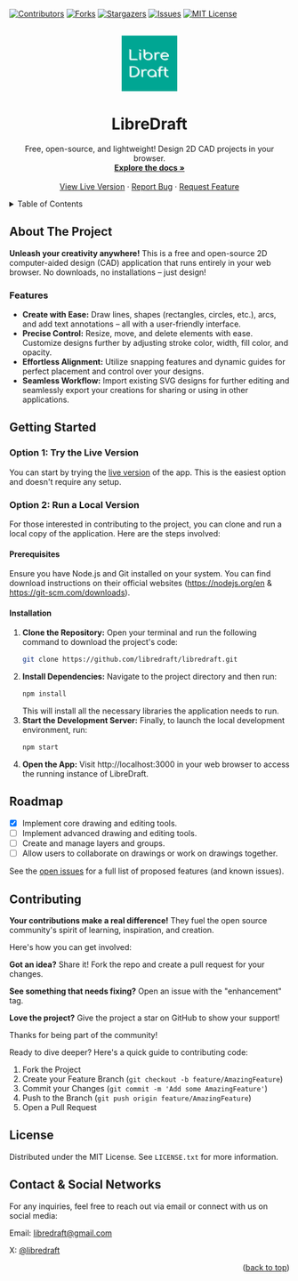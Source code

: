 <a name="readme-top"></a>

<!-- PROJECT SHIELDS -->

[![Contributors][contributors-shield]][contributors-url]
[![Forks][forks-shield]][forks-url]
[![Stargazers][stars-shield]][stars-url]
[![Issues][issues-shield]][issues-url]
[![MIT License][license-shield]][license-url]

<!-- PROJECT LOGO -->
<br />
<div align="center">
  <a href="https://github.com/libredraft/libredraft">
    <img src="./assets/images/logo-square.png" alt="Logo" width="100" height="100">
  </a>

  <h1 align="center">LibreDraft</h1>

  <p align="center">
    Free, open-source, and lightweight! Design 2D CAD projects in your browser.
    <br />
    <a href="https://github.com/libredraft/libredraft"><strong>Explore the docs »</strong></a>
    <br />
    <br />
    <a href="https://libredraft.github.io/libredraft">View Live Version</a>
    ·
    <a href="https://github.com/libredraft/libredraft/issues/new?labels=bug&template=bug-report---.md">Report Bug</a>
    ·
    <a href="https://github.com/libredraft/libredraft/issues/new?labels=enhancement&template=feature-request---.md">Request Feature</a>
  </p>
</div>

<!-- TABLE OF CONTENTS -->
<details>
  <summary>Table of Contents</summary>
  <ol>
    <li>
      <a href="#about-the-project">About The Project</a>
    </li>
    <li>
      <a href="#getting-started">Getting Started</a>
    </li>
    <li><a href="#roadmap">Roadmap</a></li>
    <li><a href="#contributing">Contributing</a></li>
    <li><a href="#license">License</a></li>
    <li><a href="#contact">Contact</a></li>
  </ol>
</details>

<!-- ABOUT THE PROJECT -->

## About The Project

**Unleash your creativity anywhere!** This is a free and open-source 2D computer-aided design (CAD) application that runs entirely in your web browser. No downloads, no installations – just design!

### Features

- **Create with Ease:** Draw lines, shapes (rectangles, circles, etc.), arcs, and add text annotations – all with a user-friendly interface.
- **Precise Control:** Resize, move, and delete elements with ease. Customize designs further by adjusting stroke color, width, fill color, and opacity.
- **Effortless Alignment:** Utilize snapping features and dynamic guides for perfect placement and control over your designs.
- **Seamless Workflow:** Import existing SVG designs for further editing and seamlessly export your creations for sharing or using in other applications.

<!-- GETTING STARTED -->

## Getting Started

### Option 1: Try the Live Version

You can start by trying the [live version](https://libredraft.github.io/libredraft) of the app. This is the easiest option and doesn't require any setup.

### Option 2: Run a Local Version

For those interested in contributing to the project, you can clone and run a local copy of the application. Here are the steps involved:

#### Prerequisites

Ensure you have Node.js and Git installed on your system. You can find download instructions on their official websites (https://nodejs.org/en & https://git-scm.com/downloads).

#### Installation

1. **Clone the Repository:** Open your terminal and run the following command to download the project's code:
   ```sh
   git clone https://github.com/libredraft/libredraft.git
   ```
2. **Install Dependencies:** Navigate to the project directory and then run:
   ```sh
   npm install
   ```
   This will install all the necessary libraries the application needs to run.
3. **Start the Development Server:** Finally, to launch the local development environment, run:
   ```sh
   npm start
   ```
4. **Open the App:** Visit http://localhost:3000 in your web browser to access the running instance of LibreDraft.

<!-- ROADMAP -->

## Roadmap

- [x] Implement core drawing and editing tools.
- [ ] Implement advanced drawing and editing tools.
- [ ] Create and manage layers and groups.
- [ ] Allow users to collaborate on drawings or work on drawings together.

See the [open issues](https://github.com/libredraft/libredraft/issues) for a full list of proposed features (and known issues).

<!-- CONTRIBUTING -->

## Contributing

**Your contributions make a real difference!** They fuel the open source community's spirit of learning, inspiration, and creation.

Here's how you can get involved:

**Got an idea?** Share it! Fork the repo and create a pull request for your changes.

**See something that needs fixing?** Open an issue with the "enhancement" tag.

**Love the project?** Give the project a star on GitHub to show your support!

Thanks for being part of the community!

Ready to dive deeper? Here's a quick guide to contributing code:

1. Fork the Project
2. Create your Feature Branch (`git checkout -b feature/AmazingFeature`)
3. Commit your Changes (`git commit -m 'Add some AmazingFeature'`)
4. Push to the Branch (`git push origin feature/AmazingFeature`)
5. Open a Pull Request

<!-- LICENSE -->

## License

Distributed under the MIT License. See `LICENSE.txt` for more information.

<!-- CONTACT -->

## Contact & Social Networks

For any inquiries, feel free to reach out via email or connect with us on social media:

Email: libredraft@gmail.com

X: [@libredraft](https://x.com/libredraft)

<p align="right">(<a href="#readme-top">back to top</a>)</p>

<!-- MARKDOWN LINKS & IMAGES -->
<!-- https://www.markdownguide.org/basic-syntax/#reference-style-links -->

[contributors-shield]: https://img.shields.io/github/contributors/libredraft/libredraft.svg?style=for-the-badge
[contributors-url]: https://github.com/libredraft/libredraft/graphs/contributors
[forks-shield]: https://img.shields.io/github/forks/libredraft/libredraft.svg?style=for-the-badge
[forks-url]: https://github.com/libredraft/libredraft/network/members
[stars-shield]: https://img.shields.io/github/stars/libredraft/libredraft.svg?style=for-the-badge
[stars-url]: https://github.com/libredraft/libredraft/stargazers
[issues-shield]: https://img.shields.io/github/issues/libredraft/libredraft.svg?style=for-the-badge
[issues-url]: https://github.com/libredraft/libredraft/issues
[license-shield]: https://img.shields.io/github/license/libredraft/libredraft.svg?style=for-the-badge
[license-url]: https://github.com/libredraft/libredraft/blob/master/LICENSE.txt
[linkedin-shield]: https://img.shields.io/badge/-LinkedIn-black.svg?style=for-the-badge&logo=linkedin&colorB=555
[linkedin-url]: https://linkedin.com/in/libredraft
[product-screenshot]: images/screenshot.png
[Next.js]: https://img.shields.io/badge/next.js-000000?style=for-the-badge&logo=nextdotjs&logoColor=white
[Next-url]: https://nextjs.org/
[React.js]: https://img.shields.io/badge/React-20232A?style=for-the-badge&logo=react&logoColor=61DAFB
[React-url]: https://reactjs.org/
[Vue.js]: https://img.shields.io/badge/Vue.js-35495E?style=for-the-badge&logo=vuedotjs&logoColor=4FC08D
[Vue-url]: https://vuejs.org/
[Angular.io]: https://img.shields.io/badge/Angular-DD0031?style=for-the-badge&logo=angular&logoColor=white
[Angular-url]: https://angular.io/
[Svelte.dev]: https://img.shields.io/badge/Svelte-4A4A55?style=for-the-badge&logo=svelte&logoColor=FF3E00
[Svelte-url]: https://svelte.dev/
[Laravel.com]: https://img.shields.io/badge/Laravel-FF2D20?style=for-the-badge&logo=laravel&logoColor=white
[Laravel-url]: https://laravel.com
[Bootstrap.com]: https://img.shields.io/badge/Bootstrap-563D7C?style=for-the-badge&logo=bootstrap&logoColor=white
[Bootstrap-url]: https://getbootstrap.com
[JQuery.com]: https://img.shields.io/badge/jQuery-0769AD?style=for-the-badge&logo=jquery&logoColor=white
[JQuery-url]: https://jquery.com
[twitter-shield]: https://img.shields.io/badge/-Twitter-black.svg?style=for-the-badge&logo=twitter&colorB=555
[twitter-url]: https://twitter.com/libredraft
